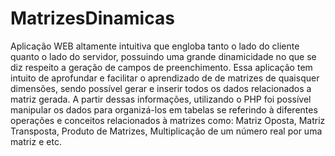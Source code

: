 # MatrizesDinamicas

Aplicação WEB altamente intuitiva que engloba tanto o lado do cliente quanto o lado do servidor, possuindo uma grande dinamicidade no que se diz respeito a geração de campos
de preenchimento. 
Essa aplicação  tem intuito de aprofundar e  facilitar o aprendizado de de matrizes de quaisquer dimensões, sendo possível gerar e
inserir todos os dados relacionados a matriz gerada. 
A partir dessas informações, utilizando o PHP foi possível manipular os dados para organizá-los em tabelas se referindo
à diferentes operações e conceitos relacionados à matrizes como: Matriz Oposta, Matriz Transposta, Produto de Matrizes, Multiplicação de um número real por uma matriz e etc.
